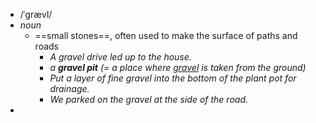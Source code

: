 - /ˈɡrævl/
- *noun*
	- ==small stones==, often used to make the surface of paths and roads
		- *A gravel drive led up to the house.*
		- *a ***gravel pit*** (= a place where [gravel](https://www.oxfordlearnersdictionaries.com/definition/english/gravel) is taken from the ground)*
		- *Put a layer of fine gravel into the bottom of the plant pot for drainage.*
		- *We parked on the gravel at the side of the road.*
-